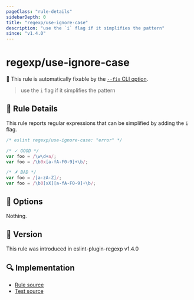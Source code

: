 ```yaml
---
pageClass: "rule-details"
sidebarDepth: 0
title: "regexp/use-ignore-case"
description: "use the `i` flag if it simplifies the pattern"
since: "v1.4.0"
---
```

# regexp/use-ignore-case

🔧 This rule is automatically fixable by the [`--fix` CLI option](https://eslint.org/docs/latest/user-guide/command-line-interface#--fix).

<!-- end auto-generated rule header -->

> use the `i` flag if it simplifies the pattern

## :book: Rule Details

This rule reports regular expressions that can be simplified by adding the `i` flag.

<eslint-code-block fix>

```js
/* eslint regexp/use-ignore-case: "error" */

/* ✓ GOOD */
var foo = /\w\d+a/;
var foo = /\b0x[a-fA-F0-9]+\b/;

/* ✗ BAD */
var foo = /[a-zA-Z]/;
var foo = /\b0[xX][a-fA-F0-9]+\b/;
```

</eslint-code-block>

## :wrench: Options

Nothing.

## :rocket: Version

This rule was introduced in eslint-plugin-regexp v1.4.0

## :mag: Implementation

- [Rule source](https://github.com/ota-meshi/eslint-plugin-regexp/blob/master/lib/rules/use-ignore-case.ts)
- [Test source](https://github.com/ota-meshi/eslint-plugin-regexp/blob/master/tests/lib/rules/use-ignore-case.ts)
